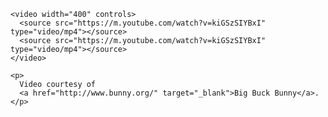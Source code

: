 <!DOCTYPE html> 
<html> 
  <body> 

	<video width="400" controls>
	  <source src="https://m.youtube.com/watch?v=kiGSzSIYBxI" type="video/mp4"></source>
	  <source src="https://m.youtube.com/watch?v=kiGSzSIYBxI" type="video/mp4"></source>
	</video>

	<p>
	  Video courtesy of 
	  <a href="http://www.bunny.org/" target="_blank">Big Buck Bunny</a>.
	</p>

  </body> 
</html>
